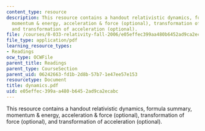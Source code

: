 ```yaml
---
content_type: resource
description: This resource contains a handout relativistic dynamics, formula summary,
  momentum & energy, acceleration & force (optional), transformation of force (optional),
  and transformation of acceleration (optional).
file: /courses/8-033-relativity-fall-2006/e05effec399aa480b6452ad9ca2ecabc_dynamics.pdf
file_type: application/pdf
learning_resource_types:
- Readings
ocw_type: OCWFile
parent_title: Readings
parent_type: CourseSection
parent_uid: 06242663-fd1b-2d8b-57b7-1e47ee57e153
resourcetype: Document
title: dynamics.pdf
uid: e05effec-399a-a480-b645-2ad9ca2ecabc
---
```

This resource contains a handout relativistic dynamics, formula summary, momentum & energy, acceleration & force (optional), transformation of force (optional), and transformation of acceleration (optional).

